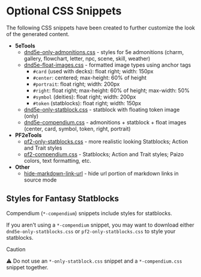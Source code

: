 # Optional CSS Snippets

The following CSS snippets have been created to further customize the look of the generated content.

- **5eTools**
    - [dnd5e-only-admonitions.css](dnd5e-only-admonitions.css) - styles for 5e admonitions (charm, gallery, flowchart, letter, npc, scene, skill, weather)
    - [dnd5e-float-images.css](dnd5e-float-images.css) - formatted image types using anchor tags
        - `#card` (used with decks): float right; width: 150px
        - `#center`: centered; max-height: 60% of height
        - `#portrait`: float right; width: 200px
        - `#right`: float right; max-height: 60% of height; max-width: 50%
        - `#symbol` (deities): float right; width: 200px
        - `#token` (statblocks): float right; width: 150px
    - [dnd5e-only-statblock.css](dnd5e-only-statblock.css) - statblock with floating token image (only)
    - [dnd5e-compendium.css](dnd5e-compendium.css) - admonitions + statblock + float images (center, card, symbol, token, right, portrait)
- **PF2eTools**
    - [pf2-only-statblocks.css](pf2-only-statblocks.css) - more realistic looking Statblocks; Action and Trait styles
    - [pf2-compendium.css](pf2-compendium.css) - Statblocks; Action and Trait styles; Paizo colors, text formatting, etc.
- **Other**
    - [hide-markdown-link-url](hide-markdown-link-url.css) - hide url portion of markdown links in source mode

## Styles for Fantasy Statblocks

Compendium (`*-compendium`) snippets include styles for statblocks.

If you aren't using a `*-compendium` snippet, you may want to download either `dnd5e-only-statblocks.css` or `pf2-only-statblocks.css` to style your statblocks.

> [!CAUTION]
> ⚠️ Do not use an `*-only-statblock.css` snippet and a `*-compendium.css` snippet together.
